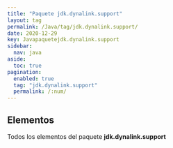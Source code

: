 ```yaml
---
title: "Paquete jdk.dynalink.support"
layout: tag
permalink: /Java/tag/jdk.dynalink.support/
date: 2020-12-29
key: Javapaquetejdk.dynalink.support
sidebar: 
  nav: java
aside: 
  toc: true
pagination: 
  enabled: true
  tag: "jdk.dynalink.support"
  permalink: /:num/
---
```


<h2>Elementos</h2>
Todos los elementos del paquete <strong>jdk.dynalink.support</strong>
